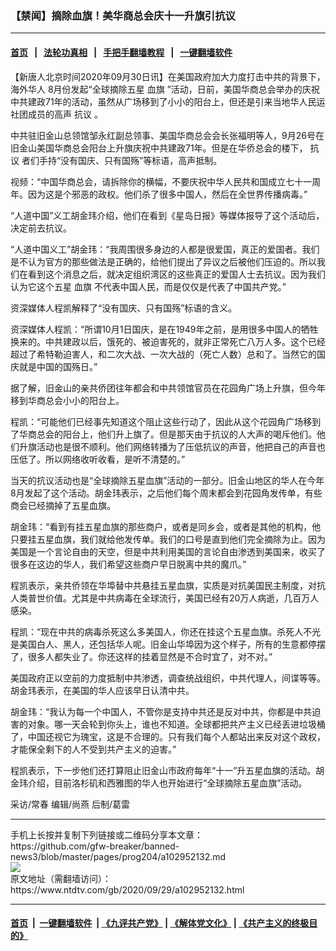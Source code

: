 ### 【禁闻】摘除血旗！美华商总会庆十一升旗引抗议
------------------------

#### [首页](https://github.com/gfw-breaker/banned-news3/blob/master/README.md) &nbsp;&nbsp;|&nbsp;&nbsp; [法轮功真相](https://github.com/begood0513/basic/blob/master/README.md)  &nbsp;&nbsp;|&nbsp;&nbsp; [手把手翻墙教程](https://github.com/gfw-breaker/guides/wiki)  &nbsp;&nbsp;|&nbsp;&nbsp; [一键翻墙软件](https://github.com/gfw-breaker/nogfw/blob/master/README.md)  



<div><div class="post_content" itemprop="articleBody">
 <p>
  【新唐人北京时间2020年09月30日讯】在美国政府加大力度打击中共的背景下，
  <ok href="https://www.ntdtv.com/gb/海外华人.htm">
   海外华人
  </ok>
  8月份发起“全球摘除五星
  <ok href="https://www.ntdtv.com/gb/血旗.htm">
   血旗
  </ok>
  ”活动，日前，美国华商总会举办的庆祝中共建政71年的活动，虽然从广场移到了小小的阳台上，但还是引来当地华人民运社团成员的高声
  <ok href="https://www.ntdtv.com/gb/抗议.htm">
   抗议
  </ok>
  。
 </p>
 <p>
  中共驻旧金山总领馆邹永红副总领事、美国华商总会会长张福明等人，9月26号在旧金山美国华商总会阳台上升旗庆祝中共建政71年。但是在华侨总会的楼下，
  <ok href="https://www.ntdtv.com/gb/抗议.htm">
   抗议
  </ok>
  者们手持“没有国庆、只有国殇”等标语，高声抵制。
 </p>
 <p>
  视频：“中国华商总会，请拆除你的横幅，不要庆祝中华人民共和国成立七十一周年。因为这是个邪恶的政权。他们杀了很多中国人，然后在全世界传播病毒。”
 </p>
 <p>
  “人道中国”义工胡金玮介绍，他们在看到《星岛日报》等媒体报导了这个活动后，决定前去抗议。
 </p>
 <p>
  “人道中国义工”胡金玮：“我周围很多身边的人都是很爱国，真正的爱国者。我们是不认为官方的那些做法是正确的，给他们提出了异议之后被他们压迫的。所以我们在看到这个消息之后，就决定组织湾区的这些真正的爱国人士去抗议。因为我们认为它这个五星
  <ok href="https://www.ntdtv.com/gb/血旗.htm">
   血旗
  </ok>
  不代表中国人民，而是仅仅是代表了中国共产党。”
 </p>
 <p>
  资深媒体人程凯解释了“没有国庆、只有国殇”标语的含义。
 </p>
 <p>
  资深媒体人程凯：“所谓10月1日国庆，是在1949年之前，是用很多中国人的牺牲换来的。中共建政以后，饿死的、被迫害死的，就非正常死亡八万人多。这个已经超过了希特勒迫害人，和二次大战、一次大战的（死亡人数）总和了。当然它的国庆就是中国的国殇日。”
 </p>
 <p>
  据了解，旧金山的亲共侨团往年都会和中共领馆官员在花园角广场上升旗，但今年移到华商总会小小的阳台上。
 </p>
 <p>
  程凯：“可能他们已经事先知道这个阻止这些行动了，因此从这个花园角广场移到了华商总会的阳台上，他们升上旗了。但是那天由于抗议的人大声的喝斥他们。他们升旗活动也是很不顺利。他们网络转播为了压低抗议的声音，他把自己的声音也压低了。所以网络收听收看，是听不清楚的。”
 </p>
 <p>
  当天的抗议活动也是“全球摘除五星血旗”活动的一部分。旧金山地区的华人在今年8月发起了这个活动。胡金玮表示，之后他们每个周末都会到花园角发传单，有些商会已经摘掉了五星血旗。
 </p>
 <p>
  胡金玮：“看到有挂五星血旗的那些商户，或者是同乡会，或者是其他的机构，他只要挂五星血旗，我们就给他发传单。我们的口号是直到他们完全摘除为止。因为美国是一个言论自由的天空，但是中共利用美国的言论自由渗透到美国来，收买了很多在这边的华人，我们希望这些商户早日脱离中共的魔爪。”
 </p>
 <p>
  程凯表示，亲共侨领在华埠替中共悬挂五星血旗，实质是对抗美国民主制度，对抗人类普世价值。尤其是中共病毒在全球流行，美国已经有20万人病逝，几百万人感染。
 </p>
 <p>
  程凯：“现在中共的病毒杀死这么多美国人，你还在挂这个五星血旗。杀死人不光是美国白人、黑人，还包括华人呢。旧金山华埠因为这个样子，所有的生意都停摆了，很多人都失业了。你还这样的挂着显然是不合时宜了，对不对。”
 </p>
 <p>
  美国政府正以空前的力度抵制中共渗透，调查统战组织，中共代理人，间谍等等。胡金玮表示，在美国的华人应该早日认清中共。
 </p>
 <p>
  胡金玮：“我认为每一个中国人，不管你是支持中共还是反对中共，你都是中共迫害的对象。哪一天会轮到你头上，谁也不知道。全球都把共产主义已经丢进垃圾桶了，中国还视它为瑰宝，这是不合理的。只有我们每个人都站出来反对这个政权，才能保全剩下的人不受到共产主义的迫害。”
 </p>
 <p>
  程凯表示，下一步他们还打算阻止旧金山市政府每年“十一”升五星血旗的活动。胡金玮介绍，目前洛杉矶和西雅图的华人也开始进行“全球摘除五星血旗”活动。
 </p>
 <p>
  采访/常春 编辑/尚燕 后制/葛雷
 </p>
 <div class="single_ad">
 </div>
</div>
</div>
<hr/>
手机上长按并复制下列链接或二维码分享本文章：<br/>
https://github.com/gfw-breaker/banned-news3/blob/master/pages/prog204/a102952132.md <br/>
<a href='https://github.com/gfw-breaker/banned-news3/blob/master/pages/prog204/a102952132.md'><img src='https://github.com/gfw-breaker/banned-news3/blob/master/pages/prog204/a102952132.md.png'/></a> <br/>
原文地址（需翻墙访问）：https://www.ntdtv.com/gb/2020/09/29/a102952132.html


------------------------
#### [首页](https://github.com/gfw-breaker/banned-news3/blob/master/README.md) &nbsp;|&nbsp; [一键翻墙软件](https://github.com/gfw-breaker/nogfw/blob/master/README.md) &nbsp;| [《九评共产党》](https://github.com/gfw-breaker/9ping.md/blob/master/README.md#九评之一评共产党是什么) | [《解体党文化》](https://github.com/gfw-breaker/jtdwh.md/blob/master/README.md) | [《共产主义的终极目的》](https://github.com/gfw-breaker/gczydzjmd.md/blob/master/README.md)


<img src='http://gfw-breaker.win/banned-news3/pages/prog204/a102952132.md' width='0px' height='0px'/>
